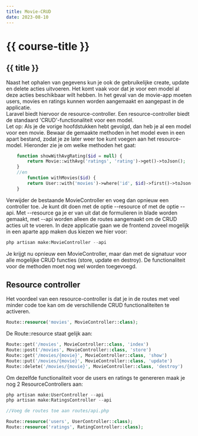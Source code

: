 ```yaml
---
title: Movie-CRUD
date: 2023-08-10
---
```


# {{ course-title }}

## {{ title }}

Naast het ophalen van gegevens kun je ook de gebruikelijke create, update en delete acties uitvoeren. Het komt vaak voor dat je voor een model al deze acties beschikbaar wilt hebben. In het geval van de movie-app moeten users, movies en ratings kunnen worden aangemaakt en aangepast in de applicatie.  
Laravel biedt hiervoor de resource-controller. Een resource-controller biedt de standaard 'CRUD'-functionaliteit voor een model.  
Let op: Als je de vorige hoofdstukken hebt gevolgd, dan heb je al een model voor een movie. Bewaar de gemaakte methoden in het model even in een apart bestand, zodat je ze later weer toe kunt voegen aan het resource-model. 
Hieronder zie je om welke methoden het gaat:

````php
    function showWithAvgRating($id = null) {
        return Movie::withAvg('ratings', 'rating')->get()->toJson();
    }
    //en
        function withMovies($id) {
        return User::with('movies')->where('id', $id)->first()->toJson();
    }
````
Verwijder de bestaande MovieController en voeg dan opnieuw een controller toe. Je kunt dit doen met de optie --resource of met de optie --api. Met --resource ga je er van uit dat de formulieren in blade worden gemaakt, met --api worden alleen de routes aangemaakt om de CRUD acties uit te voeren. In deze applicatie gaan we de frontend zoveel mogelijk in een aparte app maken dus kiezen we hier voor:
```php
php artisan make:MovieController --api
```
Je krijgt nu opnieuw een MovieController, maar dan met de signatuur voor alle mogelijke CRUD functies (store, update en destroy). De functionaliteit voor de methoden moet nog wel worden toegevoegd.


## Resource controller
Het voordeel van een resource-controller is dat je in de routes met veel minder code toe kan om de verschillende CRUD functionaliteiten te activeren.

```php
Route::resource('movies', MovieController::class);
```
De Route::resource staat gelijk aan:
```php
Route::get('/movies', MovieController::class, 'index')
Route::post('/movies', MovieController::class, 'store')
Route::get('/movies/{movie}', MovieController::class, 'show')
Route::put('/movies/{movie}', MovieController::class, 'update')
Route::delete('/movies/{movie}', MovieController::class, 'destroy')
```
Om dezelfde functionaliteit voor de users en ratings te genereren maak je nog 2 ResourceControllers aan:

```php
php artisan make:UserController --api
php artisan make:RatingsController --api

//Voeg de routes toe aan routes/api.php

Route::resource('users', UserController::class);
Route::resource('ratings', RatingController::class);
```